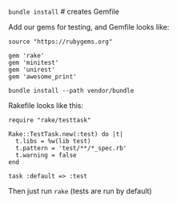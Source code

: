 `bundle install` # creates Gemfile

Add our gems for testing, and Gemfile looks like:

```
source "https://rubygems.org"

gem 'rake'
gem 'minitest'
gem 'unirest'
gem 'awesome_print'
```

`bundle install --path vendor/bundle`

Rakefile looks like this:

```
require "rake/testtask"

Rake::TestTask.new(:test) do |t|
  t.libs = %w(lib test)
  t.pattern = 'test/**/*_spec.rb'
  t.warning = false
end

task :default => :test
```

Then just run `rake` (tests are run by default)